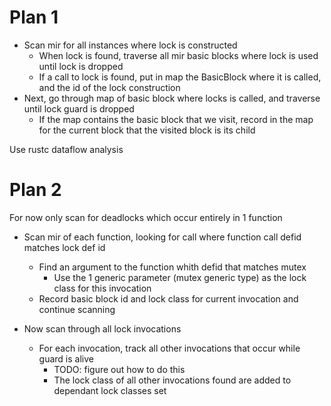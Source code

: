 # Plan 1

- Scan mir for all instances where lock is constructed
    - When lock is found, traverse all mir basic blocks where lock is used until lock is dropped
    - If a call to lock is found, put in map the BasicBlock where it is called, and the id of the lock construction
- Next, go through map of basic block where locks is called, and traverse until lock guard is dropped
    - If the map contains the basic block that we visit, record in the map for the current block that the visited block is its child

Use rustc dataflow analysis

# Plan 2

For now only scan for deadlocks which occur entirely in 1 function

- Scan mir of each function, looking for call where function call defid matches lock def id
    - Find an argument to the function whith defid that matches mutex
        - Use the 1 generic parameter (mutex generic type) as the lock class for this invocation
    - Record basic block id and lock class for current invocation and continue scanning

- Now scan through all lock invocations
    - For each invocation, track all other invocations that occur while guard is alive
        - TODO: figure out how to do this
        - The lock class of all other invocations found are added to dependant lock classes set